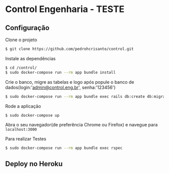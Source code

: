 # Control Engenharia - TESTE
## Configuração

Clone o projeto

```sh
$ git clone https://github.com/pedrohcrisanto/control.git
```

Instale as dependências
```sh
$ cd /control/
$ sudo docker-compose run --rm app bundle install
```

Crie o banco, migre as tabelas e logo após popule o banco de dados(login:'admin@control.eng.br', senha:'123456') 
```sh
$ sudo docker-compose run --rm app bundle exec rails db:create db:migrate db:seed 
```

Rode a aplicação
```sh
$ sudo docker-compose up
```

Abra o seu navegador(de preferência Chrome ou Firefox) e navegue para `localhost:3000`

Para realizar Testes
```sh
$ sudo docker-compose run --rm app bundle exec rspec
```
## Deploy no Heroku



